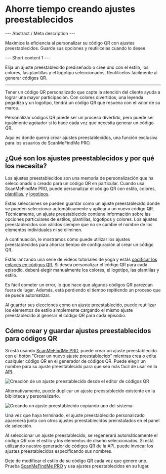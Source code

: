 <h1> Ahorre tiempo creando ajustes preestablecidos </h1>

--- Abstract / Meta description ---

Maximice la eficiencia al personalizar su código QR con ajustes preestablecidos. Guarde sus opciones y reutilícelas cuando lo desee.

--- Short content 1 ---

Elija un ajuste preestablecido prediseñado o cree uno con el estilo, los colores, las plantillas y el logotipo seleccionados. Reutilícelos fácilmente al generar códigos QR.

----------

<p>Tener un código QR personalizado que capte la atención del cliente ayuda a lograr una mayor participación. Con colores divertidos, una leyenda pegadiza y un logotipo, tendrá un código QR que resuena con el valor de su marca.</p>
<p>Personalizar códigos QR puede ser un proceso divertido, pero puede ser igualmente agotador si lo hace cada vez que necesita generar un código QR.</p>
<p>Aquí es donde querrá crear ajustes preestablecidos, una función exclusiva para los usuarios de ScanMeFindMe PRO.</p>
<h2>¿Qué son los ajustes preestablecidos y por qué los necesita?</h2>
<p>Los ajustes preestablecidos son una memoria de personalización que ha seleccionado o creado para un código QR en particular. Cuando usa ScanMeFindMe PRO, puede personalizar el código QR con estilo, colores,
    <a href="#article:about_templates">plantillas</a>,
    y <a href="#article:about_logos">logotipos</a>.</p>
<p>Estas selecciones se pueden guardar como un ajuste preestablecido donde se pueden seleccionar automáticamente y aplicar a un nuevo código QR. Técnicamente, un ajuste preestablecido contiene información sobre las opciones particulares de estilos, plantillas, logotipos y colores. Los ajustes preestablecidos son válidos siempre que no se cambie el nombre de los elementos individuales ni se eliminen.</p>
<p>A continuación, le mostramos cómo puede utilizar los ajustes preestablecidos para ahorrar tiempo de configuración al crear un código QR.</p>
<p>Estás lanzando una serie de videos tutoriales de yoga y estás
    <a href="#article:about_static">codificar los enlaces en códigos QR.</a> Si desea personalizar el código QR para cada episodio, deberá elegir manualmente los colores, el logotipo, las plantillas y estilo.</p>
<p>Es fácil cometer un error, lo que hace que algunos códigos QR parezcan fuera de lugar. Además, está perdiendo el tiempo repitiendo un proceso que se puede automatizar.</p>
<p>Al guardar sus elecciones como un ajuste preestablecido, puede reutilizar los elementos de estilo simplemente cargando el mismo ajuste preestablecido al generar el código QR para cada episodio.</p>
<h2>Cómo crear y guardar ajustes preestablecidos para códigos QR</h2>
<p>Si está usando
    <a href="#pro">ScanMeFindMe PRO</a>, puede crear un ajuste preestablecido con el botón "Crear un nuevo ajuste preestablecido" mientras crea o edita cualquier código QR
    en el generador de códigos QR. Puede elegir un nombre para su ajuste preestablecido para que sea más fácil de usar en la <a href="#about:api" title="QR code API">API</a>.</p>

<p class="imageholder"><img src="https://media.scanmefindme.com/blog/about_presets/files/img 1 - Presets.png"
alt = "Creación de un ajuste preestablecido desde el editor de códigos QR"></p>
<p>Alternativamente, puede duplicar un ajuste preestablecido existente en la biblioteca y personalizarlo.</p>
<p class="imageholder"><img src="https://media.scanmefindme.com/blog/about_presets/files/img 2 - customize preset.png"
alt = "Creando un ajuste preestablecido copiando uno del sistema"></p>
<p>Una vez que haya terminado, el ajuste preestablecido personalizado aparecerá junto con otros ajustes preestablecidos preinstalados en el panel de selección.</p>
<p>Al seleccionar un ajuste preestablecido, se regenerará automáticamente el código QR con el estilo y los elementos de diseño seleccionados. Si está utilizando nuestro
    <a href="#static:url">generador de códigos QR</a> de la API, puede invocar los ajustes preestablecidos especificando sus nombres.</p>
<p>Deje de modificar el estilo de su código QR cada vez que genere uno. Prueba <a href="#pro">ScanMeFindMe PRO</a> y usa ajustes preestablecidos en su lugar.</p>